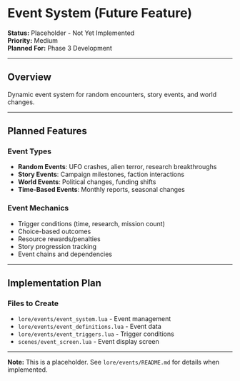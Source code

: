 # Event System (Future Feature)

**Status:** Placeholder - Not Yet Implemented  
**Priority:** Medium  
**Planned For:** Phase 3 Development

---

## Overview

Dynamic event system for random encounters, story events, and world changes.

---

## Planned Features

### Event Types
- **Random Events**: UFO crashes, alien terror, research breakthroughs
- **Story Events**: Campaign milestones, faction interactions
- **World Events**: Political changes, funding shifts
- **Time-Based Events**: Monthly reports, seasonal changes

### Event Mechanics
- Trigger conditions (time, research, mission count)
- Choice-based outcomes
- Resource rewards/penalties
- Story progression tracking
- Event chains and dependencies

---

## Implementation Plan

### Files to Create
- `lore/events/event_system.lua` - Event management
- `lore/events/event_definitions.lua` - Event data
- `lore/events/event_triggers.lua` - Trigger conditions
- `scenes/event_screen.lua` - Event display screen

---

**Note:** This is a placeholder. See `lore/events/README.md` for details when implemented.
